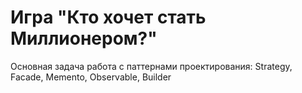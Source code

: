# Игра "Кто хочет стать Миллионером?"
Основная задача работа с паттернами проектирования: Strategy, Facade, Memento, Observable, Builder
